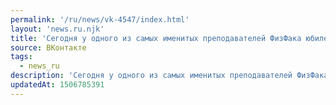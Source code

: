 ```yaml
---
permalink: '/ru/news/vk-4547/index.html'
layout: 'news.ru.njk'
title: 'Сегодня у одного из самых именитых преподавателей ФизФака юбилей! Один из тех людей, который пр…'
source: ВКонтакте
tags:
  - news_ru
description: 'Сегодня у одного из самых именитых преподавателей ФизФака юбилей! Один из тех людей, который пр…'
updatedAt: 1506785391
---
```

